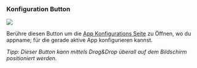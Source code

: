 <a name="button_config"></a>
### Konfiguration Button
<div class="buttoncircle"><img src="/buttons/ic_settings_black_24dp.png"></img></div>

Berühre diesen Button um die [App Konfigurations Seite](/setup/per-app-config/) zu Öffnen, wo du appname; für die gerade aktive App konfigurieren kannst.


*Tipp: Dieser Button kann mittels Drag&Drop überall auf dem Bildschirm positioniert werden.*

